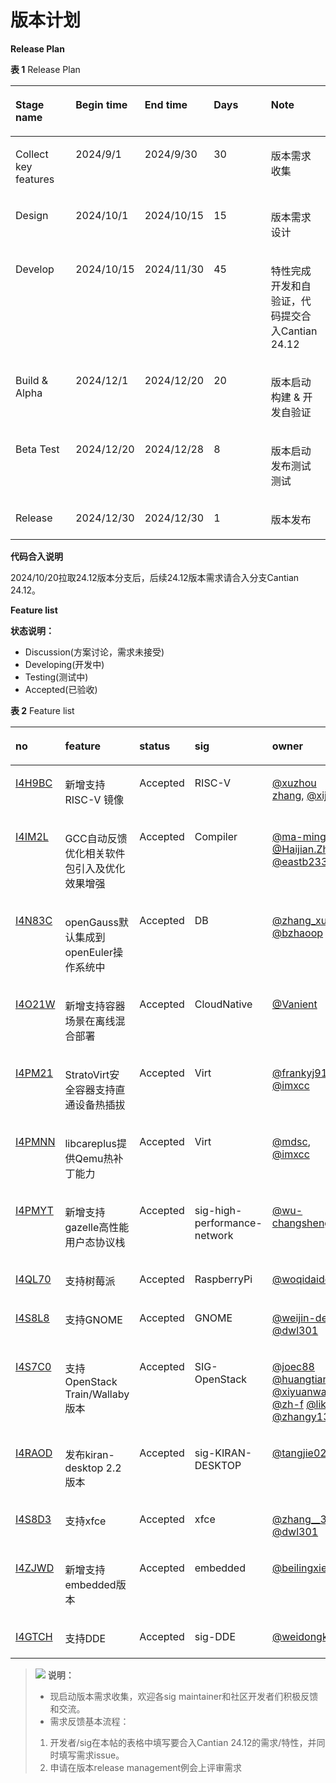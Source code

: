 # 版本计划<a name="ZH-CN_TOPIC_0000002083745297"></a>

**Release Plan<a name="section1444035414413"></a>**

**表 1**  Release Plan

<a name="table361145715516"></a>
<table><thead align="left"><tr id="row126129571252"><th class="cellrowborder" valign="top" width="20%" id="mcps1.2.6.1.1"><p id="p1840112101610"><a name="p1840112101610"></a><a name="p1840112101610"></a>Stage name</p>
</th>
<th class="cellrowborder" valign="top" width="20%" id="mcps1.2.6.1.2"><p id="p44011310968"><a name="p44011310968"></a><a name="p44011310968"></a>Begin time</p>
</th>
<th class="cellrowborder" valign="top" width="20%" id="mcps1.2.6.1.3"><p id="p16401710063"><a name="p16401710063"></a><a name="p16401710063"></a>End time</p>
</th>
<th class="cellrowborder" valign="top" width="20%" id="mcps1.2.6.1.4"><p id="p2401141013615"><a name="p2401141013615"></a><a name="p2401141013615"></a>Days</p>
</th>
<th class="cellrowborder" valign="top" width="20%" id="mcps1.2.6.1.5"><p id="p840191015612"><a name="p840191015612"></a><a name="p840191015612"></a>Note</p>
</th>
</tr>
</thead>
<tbody><tr id="row156121657958"><td class="cellrowborder" valign="top" width="20%" headers="mcps1.2.6.1.1 "><p id="p64011710367"><a name="p64011710367"></a><a name="p64011710367"></a>Collect key features</p>
</td>
<td class="cellrowborder" valign="top" width="20%" headers="mcps1.2.6.1.2 "><p id="p18401810561"><a name="p18401810561"></a><a name="p18401810561"></a>2024/9/1</p>
</td>
<td class="cellrowborder" valign="top" width="20%" headers="mcps1.2.6.1.3 "><p id="p2040141013615"><a name="p2040141013615"></a><a name="p2040141013615"></a>2024/9/30</p>
</td>
<td class="cellrowborder" valign="top" width="20%" headers="mcps1.2.6.1.4 "><p id="p140120100619"><a name="p140120100619"></a><a name="p140120100619"></a>30</p>
</td>
<td class="cellrowborder" valign="top" width="20%" headers="mcps1.2.6.1.5 "><p id="p640110102617"><a name="p640110102617"></a><a name="p640110102617"></a>版本需求收集</p>
</td>
</tr>
<tr id="row2061214575512"><td class="cellrowborder" valign="top" width="20%" headers="mcps1.2.6.1.1 "><p id="p9401131017619"><a name="p9401131017619"></a><a name="p9401131017619"></a>Design</p>
</td>
<td class="cellrowborder" valign="top" width="20%" headers="mcps1.2.6.1.2 "><p id="p1740161010615"><a name="p1740161010615"></a><a name="p1740161010615"></a>2024/10/1</p>
</td>
<td class="cellrowborder" valign="top" width="20%" headers="mcps1.2.6.1.3 "><p id="p840115101265"><a name="p840115101265"></a><a name="p840115101265"></a>2024/10/15</p>
</td>
<td class="cellrowborder" valign="top" width="20%" headers="mcps1.2.6.1.4 "><p id="p17401110968"><a name="p17401110968"></a><a name="p17401110968"></a>15</p>
</td>
<td class="cellrowborder" valign="top" width="20%" headers="mcps1.2.6.1.5 "><p id="p1840117101962"><a name="p1840117101962"></a><a name="p1840117101962"></a>版本需求设计</p>
</td>
</tr>
<tr id="row156121571153"><td class="cellrowborder" valign="top" width="20%" headers="mcps1.2.6.1.1 "><p id="p124015107618"><a name="p124015107618"></a><a name="p124015107618"></a>Develop</p>
</td>
<td class="cellrowborder" valign="top" width="20%" headers="mcps1.2.6.1.2 "><p id="p1540113108611"><a name="p1540113108611"></a><a name="p1540113108611"></a>2024/10/15</p>
</td>
<td class="cellrowborder" valign="top" width="20%" headers="mcps1.2.6.1.3 "><p id="p124011110566"><a name="p124011110566"></a><a name="p124011110566"></a>2024/11/30</p>
</td>
<td class="cellrowborder" valign="top" width="20%" headers="mcps1.2.6.1.4 "><p id="p340117102613"><a name="p340117102613"></a><a name="p340117102613"></a>45</p>
</td>
<td class="cellrowborder" valign="top" width="20%" headers="mcps1.2.6.1.5 "><p id="p1340141016614"><a name="p1340141016614"></a><a name="p1340141016614"></a>特性完成开发和自验证，代码提交合入Cantian 24.12</p>
</td>
</tr>
<tr id="row126134577513"><td class="cellrowborder" valign="top" width="20%" headers="mcps1.2.6.1.1 "><p id="p6401810766"><a name="p6401810766"></a><a name="p6401810766"></a>Build &amp; Alpha</p>
</td>
<td class="cellrowborder" valign="top" width="20%" headers="mcps1.2.6.1.2 "><p id="p64011710662"><a name="p64011710662"></a><a name="p64011710662"></a>2024/12/1</p>
</td>
<td class="cellrowborder" valign="top" width="20%" headers="mcps1.2.6.1.3 "><p id="p11401210263"><a name="p11401210263"></a><a name="p11401210263"></a>2024/12/20</p>
</td>
<td class="cellrowborder" valign="top" width="20%" headers="mcps1.2.6.1.4 "><p id="p34013103614"><a name="p34013103614"></a><a name="p34013103614"></a>20</p>
</td>
<td class="cellrowborder" valign="top" width="20%" headers="mcps1.2.6.1.5 "><p id="p240220108620"><a name="p240220108620"></a><a name="p240220108620"></a>版本启动构建 &amp; 开发自验证</p>
</td>
</tr>
<tr id="row116131257655"><td class="cellrowborder" valign="top" width="20%" headers="mcps1.2.6.1.1 "><p id="p11402310767"><a name="p11402310767"></a><a name="p11402310767"></a>Beta Test</p>
</td>
<td class="cellrowborder" valign="top" width="20%" headers="mcps1.2.6.1.2 "><p id="p144021107616"><a name="p144021107616"></a><a name="p144021107616"></a>2024/12/20</p>
</td>
<td class="cellrowborder" valign="top" width="20%" headers="mcps1.2.6.1.3 "><p id="p13402161012614"><a name="p13402161012614"></a><a name="p13402161012614"></a>2024/12/28</p>
</td>
<td class="cellrowborder" valign="top" width="20%" headers="mcps1.2.6.1.4 "><p id="p1540217101268"><a name="p1540217101268"></a><a name="p1540217101268"></a>8</p>
</td>
<td class="cellrowborder" valign="top" width="20%" headers="mcps1.2.6.1.5 "><p id="p540211012614"><a name="p540211012614"></a><a name="p540211012614"></a>版本启动发布测试测试</p>
</td>
</tr>
<tr id="row156138571055"><td class="cellrowborder" valign="top" width="20%" headers="mcps1.2.6.1.1 "><p id="p44025108612"><a name="p44025108612"></a><a name="p44025108612"></a>Release</p>
</td>
<td class="cellrowborder" valign="top" width="20%" headers="mcps1.2.6.1.2 "><p id="p1640210108617"><a name="p1640210108617"></a><a name="p1640210108617"></a>2024/12/30</p>
</td>
<td class="cellrowborder" valign="top" width="20%" headers="mcps1.2.6.1.3 "><p id="p14020108610"><a name="p14020108610"></a><a name="p14020108610"></a>2024/12/30</p>
</td>
<td class="cellrowborder" valign="top" width="20%" headers="mcps1.2.6.1.4 "><p id="p184021810867"><a name="p184021810867"></a><a name="p184021810867"></a>1</p>
</td>
<td class="cellrowborder" valign="top" width="20%" headers="mcps1.2.6.1.5 "><p id="p134025101761"><a name="p134025101761"></a><a name="p134025101761"></a>版本发布</p>
</td>
</tr>
</tbody>
</table>

**代码合入说明<a name="section15360428618"></a>**

2024/10/20拉取24.12版本分支后，后续24.12版本需求请合入分支Cantian 24.12。

**Feature list<a name="section18298160716"></a>**

**状态说明：**

-   Discussion\(方案讨论，需求未接受\)
-   Developing\(开发中\)
-   Testing\(测试中\)
-   Accepted\(已验收\)

**表 2**  Feature list

<a name="table1681312371085"></a>
<table><thead align="left"><tr id="row28139371686"><th class="cellrowborder" valign="top" width="20%" id="mcps1.2.6.1.1"><p id="p49841958885"><a name="p49841958885"></a><a name="p49841958885"></a>no</p>
</th>
<th class="cellrowborder" valign="top" width="20%" id="mcps1.2.6.1.2"><p id="p4985195810813"><a name="p4985195810813"></a><a name="p4985195810813"></a>feature</p>
</th>
<th class="cellrowborder" valign="top" width="20%" id="mcps1.2.6.1.3"><p id="p69854581583"><a name="p69854581583"></a><a name="p69854581583"></a>status</p>
</th>
<th class="cellrowborder" valign="top" width="20%" id="mcps1.2.6.1.4"><p id="p898515581487"><a name="p898515581487"></a><a name="p898515581487"></a>sig</p>
</th>
<th class="cellrowborder" valign="top" width="20%" id="mcps1.2.6.1.5"><p id="p398510581818"><a name="p398510581818"></a><a name="p398510581818"></a>owner</p>
</th>
</tr>
</thead>
<tbody><tr id="row10814163713815"><td class="cellrowborder" valign="top" width="20%" headers="mcps1.2.6.1.1 "><p id="p176119482814"><a name="p176119482814"></a><a name="p176119482814"></a><a href="https://gitee.com/openeuler/release-management/issues/I4H9BC" target="_blank" rel="noopener noreferrer">I4H9BC</a></p>
</td>
<td class="cellrowborder" valign="top" width="20%" headers="mcps1.2.6.1.2 "><p id="p276194817817"><a name="p276194817817"></a><a name="p276194817817"></a>新增支持RISC-V 镜像</p>
</td>
<td class="cellrowborder" valign="top" width="20%" headers="mcps1.2.6.1.3 "><p id="p376117481281"><a name="p376117481281"></a><a name="p376117481281"></a>Accepted</p>
</td>
<td class="cellrowborder" valign="top" width="20%" headers="mcps1.2.6.1.4 "><p id="p476104814811"><a name="p476104814811"></a><a name="p476104814811"></a>RISC-V</p>
</td>
<td class="cellrowborder" valign="top" width="20%" headers="mcps1.2.6.1.5 "><p id="p19761194816814"><a name="p19761194816814"></a><a name="p19761194816814"></a><a href="https://gitee.com/whoisxxx" target="_blank" rel="noopener noreferrer">@xuzhou zhang</a>, <a href="https://gitee.com/xijing666" target="_blank" rel="noopener noreferrer">@xijing</a></p>
</td>
</tr>
<tr id="row118144379820"><td class="cellrowborder" valign="top" width="20%" headers="mcps1.2.6.1.1 "><p id="p187611484813"><a name="p187611484813"></a><a name="p187611484813"></a><a href="https://gitee.com/openeuler/release-management/issues/I4IM2L" target="_blank" rel="noopener noreferrer">I4IM2L</a></p>
</td>
<td class="cellrowborder" valign="top" width="20%" headers="mcps1.2.6.1.2 "><p id="p107611648983"><a name="p107611648983"></a><a name="p107611648983"></a>GCC自动反馈优化相关软件包引入及优化效果增强</p>
</td>
<td class="cellrowborder" valign="top" width="20%" headers="mcps1.2.6.1.3 "><p id="p17761548785"><a name="p17761548785"></a><a name="p17761548785"></a>Accepted</p>
</td>
<td class="cellrowborder" valign="top" width="20%" headers="mcps1.2.6.1.4 "><p id="p176114481080"><a name="p176114481080"></a><a name="p176114481080"></a>Compiler</p>
</td>
<td class="cellrowborder" valign="top" width="20%" headers="mcps1.2.6.1.5 "><p id="p776116481785"><a name="p776116481785"></a><a name="p776116481785"></a><a href="https://gitee.com/ma-mingze" target="_blank" rel="noopener noreferrer">@ma-mingze</a>, <a href="https://gitee.com/haijianzhang" target="_blank" rel="noopener noreferrer">@Haijian.Zhang</a>, <a href="https://gitee.com/eastb233" target="_blank" rel="noopener noreferrer">@eastb233</a></p>
</td>
</tr>
<tr id="row178143370819"><td class="cellrowborder" valign="top" width="20%" headers="mcps1.2.6.1.1 "><p id="p137619481989"><a name="p137619481989"></a><a name="p137619481989"></a><a href="https://gitee.com/openeuler/release-management/issues/I4N83C" target="_blank" rel="noopener noreferrer">I4N83C</a></p>
</td>
<td class="cellrowborder" valign="top" width="20%" headers="mcps1.2.6.1.2 "><p id="p57615481183"><a name="p57615481183"></a><a name="p57615481183"></a>openGauss默认集成到openEuler操作系统中</p>
</td>
<td class="cellrowborder" valign="top" width="20%" headers="mcps1.2.6.1.3 "><p id="p2076164816810"><a name="p2076164816810"></a><a name="p2076164816810"></a>Accepted</p>
</td>
<td class="cellrowborder" valign="top" width="20%" headers="mcps1.2.6.1.4 "><p id="p87618481887"><a name="p87618481887"></a><a name="p87618481887"></a>DB</p>
</td>
<td class="cellrowborder" valign="top" width="20%" headers="mcps1.2.6.1.5 "><p id="p27611486810"><a name="p27611486810"></a><a name="p27611486810"></a><a href="https://gitee.com/zhang_xubo" target="_blank" rel="noopener noreferrer">@zhang_xubo</a>, <a href="https://gitee.com/bzhaoop" target="_blank" rel="noopener noreferrer">@bzhaoop</a></p>
</td>
</tr>
<tr id="row38141037289"><td class="cellrowborder" valign="top" width="20%" headers="mcps1.2.6.1.1 "><p id="p147621648880"><a name="p147621648880"></a><a name="p147621648880"></a><a href="https://gitee.com/openeuler/release-management/issues/I4O21W" target="_blank" rel="noopener noreferrer">I4O21W</a></p>
</td>
<td class="cellrowborder" valign="top" width="20%" headers="mcps1.2.6.1.2 "><p id="p8762134818816"><a name="p8762134818816"></a><a name="p8762134818816"></a>新增支持容器场景在离线混合部署</p>
</td>
<td class="cellrowborder" valign="top" width="20%" headers="mcps1.2.6.1.3 "><p id="p4762124811814"><a name="p4762124811814"></a><a name="p4762124811814"></a>Accepted</p>
</td>
<td class="cellrowborder" valign="top" width="20%" headers="mcps1.2.6.1.4 "><p id="p1976214818814"><a name="p1976214818814"></a><a name="p1976214818814"></a>CloudNative</p>
</td>
<td class="cellrowborder" valign="top" width="20%" headers="mcps1.2.6.1.5 "><p id="p17621482812"><a name="p17621482812"></a><a name="p17621482812"></a><a href="https://gitee.com/Vanient" target="_blank" rel="noopener noreferrer">@Vanient</a></p>
</td>
</tr>
<tr id="row481415378815"><td class="cellrowborder" valign="top" width="20%" headers="mcps1.2.6.1.1 "><p id="p197624481087"><a name="p197624481087"></a><a name="p197624481087"></a><a href="https://gitee.com/openeuler/release-management/issues/I4PM21" target="_blank" rel="noopener noreferrer">I4PM21</a></p>
</td>
<td class="cellrowborder" valign="top" width="20%" headers="mcps1.2.6.1.2 "><p id="p1876224817814"><a name="p1876224817814"></a><a name="p1876224817814"></a>StratoVirt安全容器支持直通设备热插拔</p>
</td>
<td class="cellrowborder" valign="top" width="20%" headers="mcps1.2.6.1.3 "><p id="p207627481589"><a name="p207627481589"></a><a name="p207627481589"></a>Accepted</p>
</td>
<td class="cellrowborder" valign="top" width="20%" headers="mcps1.2.6.1.4 "><p id="p07621481585"><a name="p07621481585"></a><a name="p07621481585"></a>Virt</p>
</td>
<td class="cellrowborder" valign="top" width="20%" headers="mcps1.2.6.1.5 "><p id="p107622481686"><a name="p107622481686"></a><a name="p107622481686"></a><a href="https://gitee.com/frankyj915" target="_blank" rel="noopener noreferrer">@frankyj915</a>, <a href="https://gitee.com/imxcc" target="_blank" rel="noopener noreferrer">@imxcc</a></p>
</td>
</tr>
<tr id="row1281511371887"><td class="cellrowborder" valign="top" width="20%" headers="mcps1.2.6.1.1 "><p id="p17762124815819"><a name="p17762124815819"></a><a name="p17762124815819"></a><a href="https://gitee.com/openeuler/release-management/issues/I4PM1U" target="_blank" rel="noopener noreferrer">I4PMNN</a></p>
</td>
<td class="cellrowborder" valign="top" width="20%" headers="mcps1.2.6.1.2 "><p id="p1776224812818"><a name="p1776224812818"></a><a name="p1776224812818"></a>libcareplus提供Qemu热补丁能力</p>
</td>
<td class="cellrowborder" valign="top" width="20%" headers="mcps1.2.6.1.3 "><p id="p876284810816"><a name="p876284810816"></a><a name="p876284810816"></a>Accepted</p>
</td>
<td class="cellrowborder" valign="top" width="20%" headers="mcps1.2.6.1.4 "><p id="p67625481789"><a name="p67625481789"></a><a name="p67625481789"></a>Virt</p>
</td>
<td class="cellrowborder" valign="top" width="20%" headers="mcps1.2.6.1.5 "><p id="p876210482814"><a name="p876210482814"></a><a name="p876210482814"></a><a href="https://gitee.com/mdsc" target="_blank" rel="noopener noreferrer">@mdsc</a>, <a href="https://gitee.com/imxcc" target="_blank" rel="noopener noreferrer">@imxcc</a></p>
</td>
</tr>
<tr id="row781516373815"><td class="cellrowborder" valign="top" width="20%" headers="mcps1.2.6.1.1 "><p id="p3762648884"><a name="p3762648884"></a><a name="p3762648884"></a><a href="https://gitee.com/openeuler/release-management/issues/I4PMYT" target="_blank" rel="noopener noreferrer">I4PMYT</a></p>
</td>
<td class="cellrowborder" valign="top" width="20%" headers="mcps1.2.6.1.2 "><p id="p1876213483816"><a name="p1876213483816"></a><a name="p1876213483816"></a>新增支持gazelle高性能用户态协议栈</p>
</td>
<td class="cellrowborder" valign="top" width="20%" headers="mcps1.2.6.1.3 "><p id="p11762134811814"><a name="p11762134811814"></a><a name="p11762134811814"></a>Accepted</p>
</td>
<td class="cellrowborder" valign="top" width="20%" headers="mcps1.2.6.1.4 "><p id="p107627481386"><a name="p107627481386"></a><a name="p107627481386"></a>sig-high-performance-network</p>
</td>
<td class="cellrowborder" valign="top" width="20%" headers="mcps1.2.6.1.5 "><p id="p47621481889"><a name="p47621481889"></a><a name="p47621481889"></a><a href="https://gitee.com/wu-changsheng" target="_blank" rel="noopener noreferrer">@wu-changsheng</a></p>
</td>
</tr>
<tr id="row158929414812"><td class="cellrowborder" valign="top" width="20%" headers="mcps1.2.6.1.1 "><p id="p1976214481189"><a name="p1976214481189"></a><a name="p1976214481189"></a><a href="https://gitee.com/openeuler/release-management/issues/I4QL70" target="_blank" rel="noopener noreferrer">I4QL70</a></p>
</td>
<td class="cellrowborder" valign="top" width="20%" headers="mcps1.2.6.1.2 "><p id="p17762164815818"><a name="p17762164815818"></a><a name="p17762164815818"></a>支持树莓派</p>
</td>
<td class="cellrowborder" valign="top" width="20%" headers="mcps1.2.6.1.3 "><p id="p1776244810819"><a name="p1776244810819"></a><a name="p1776244810819"></a>Accepted</p>
</td>
<td class="cellrowborder" valign="top" width="20%" headers="mcps1.2.6.1.4 "><p id="p187631648884"><a name="p187631648884"></a><a name="p187631648884"></a>RaspberryPi</p>
</td>
<td class="cellrowborder" valign="top" width="20%" headers="mcps1.2.6.1.5 "><p id="p1576312481482"><a name="p1576312481482"></a><a name="p1576312481482"></a><a href="https://gitee.com/woqidaideshi" target="_blank" rel="noopener noreferrer">@woqidaideshi</a></p>
</td>
</tr>
<tr id="row1189218414815"><td class="cellrowborder" valign="top" width="20%" headers="mcps1.2.6.1.1 "><p id="p1976354819811"><a name="p1976354819811"></a><a name="p1976354819811"></a><a href="https://gitee.com/openeuler/release-management/issues/I4S8L8" target="_blank" rel="noopener noreferrer">I4S8L8</a></p>
</td>
<td class="cellrowborder" valign="top" width="20%" headers="mcps1.2.6.1.2 "><p id="p127631485819"><a name="p127631485819"></a><a name="p127631485819"></a>支持GNOME</p>
</td>
<td class="cellrowborder" valign="top" width="20%" headers="mcps1.2.6.1.3 "><p id="p77632048287"><a name="p77632048287"></a><a name="p77632048287"></a>Accepted</p>
</td>
<td class="cellrowborder" valign="top" width="20%" headers="mcps1.2.6.1.4 "><p id="p1576374820816"><a name="p1576374820816"></a><a name="p1576374820816"></a>GNOME</p>
</td>
<td class="cellrowborder" valign="top" width="20%" headers="mcps1.2.6.1.5 "><p id="p57639481482"><a name="p57639481482"></a><a name="p57639481482"></a><a href="https://gitee.com/weijin-deng" target="_blank" rel="noopener noreferrer">@weijin-deng</a> <a href="https://gitee.com/dwl301" target="_blank" rel="noopener noreferrer">@dwl301</a></p>
</td>
</tr>
<tr id="row13891541283"><td class="cellrowborder" valign="top" width="20%" headers="mcps1.2.6.1.1 "><p id="p0763548586"><a name="p0763548586"></a><a name="p0763548586"></a><a href="https://gitee.com/openeuler/release-management/issues/I4S7C0" target="_blank" rel="noopener noreferrer">I4S7C0</a></p>
</td>
<td class="cellrowborder" valign="top" width="20%" headers="mcps1.2.6.1.2 "><p id="p97635481088"><a name="p97635481088"></a><a name="p97635481088"></a>支持OpenStack Train/Wallaby版本</p>
</td>
<td class="cellrowborder" valign="top" width="20%" headers="mcps1.2.6.1.3 "><p id="p27636488811"><a name="p27636488811"></a><a name="p27636488811"></a>Accepted</p>
</td>
<td class="cellrowborder" valign="top" width="20%" headers="mcps1.2.6.1.4 "><p id="p1676312481186"><a name="p1676312481186"></a><a name="p1676312481186"></a>SIG-OpenStack</p>
</td>
<td class="cellrowborder" valign="top" width="20%" headers="mcps1.2.6.1.5 "><p id="p1376319481084"><a name="p1376319481084"></a><a name="p1376319481084"></a><a href="https://gitee.com/joec88" target="_blank" rel="noopener noreferrer">@joec88</a> <a href="https://gitee.com/huangtianhua" target="_blank" rel="noopener noreferrer">@huangtianhua</a> <a href="https://gitee.com/link?target=@https://gitee.com/xiyuanwang" target="_blank" rel="noopener noreferrer">@xiyuanwang</a> <a href="https://gitee.com/zh-f" target="_blank" rel="noopener noreferrer">@zh-f</a> <a href="https://gitee.com/liksh" target="_blank" rel="noopener noreferrer">@liksh</a> <a href="https://gitee.com/zhangy1317" target="_blank" rel="noopener noreferrer">@zhangy1317</a></p>
</td>
</tr>
<tr id="row189174115810"><td class="cellrowborder" valign="top" width="20%" headers="mcps1.2.6.1.1 "><p id="p1776316482813"><a name="p1776316482813"></a><a name="p1776316482813"></a><a href="https://gitee.com/openeuler/release-management/issues/I4RAOD" target="_blank" rel="noopener noreferrer">I4RAOD</a></p>
</td>
<td class="cellrowborder" valign="top" width="20%" headers="mcps1.2.6.1.2 "><p id="p57631848282"><a name="p57631848282"></a><a name="p57631848282"></a>发布kiran-desktop 2.2版本</p>
</td>
<td class="cellrowborder" valign="top" width="20%" headers="mcps1.2.6.1.3 "><p id="p107631848885"><a name="p107631848885"></a><a name="p107631848885"></a>Accepted</p>
</td>
<td class="cellrowborder" valign="top" width="20%" headers="mcps1.2.6.1.4 "><p id="p2076313481815"><a name="p2076313481815"></a><a name="p2076313481815"></a>sig-KIRAN-DESKTOP</p>
</td>
<td class="cellrowborder" valign="top" width="20%" headers="mcps1.2.6.1.5 "><p id="p157631348484"><a name="p157631348484"></a><a name="p157631348484"></a><a href="https://gitee.com/tangjie02" target="_blank" rel="noopener noreferrer">@tangjie02</a></p>
</td>
</tr>
<tr id="row6891184119817"><td class="cellrowborder" valign="top" width="20%" headers="mcps1.2.6.1.1 "><p id="p376319486817"><a name="p376319486817"></a><a name="p376319486817"></a><a href="https://gitee.com/openeuler/release-management/issues/I4S8D3" target="_blank" rel="noopener noreferrer">I4S8D3</a></p>
</td>
<td class="cellrowborder" valign="top" width="20%" headers="mcps1.2.6.1.2 "><p id="p876314811814"><a name="p876314811814"></a><a name="p876314811814"></a>支持xfce</p>
</td>
<td class="cellrowborder" valign="top" width="20%" headers="mcps1.2.6.1.3 "><p id="p1476317486813"><a name="p1476317486813"></a><a name="p1476317486813"></a>Accepted</p>
</td>
<td class="cellrowborder" valign="top" width="20%" headers="mcps1.2.6.1.4 "><p id="p4763648187"><a name="p4763648187"></a><a name="p4763648187"></a>xfce</p>
</td>
<td class="cellrowborder" valign="top" width="20%" headers="mcps1.2.6.1.5 "><p id="p1576334816810"><a name="p1576334816810"></a><a name="p1576334816810"></a><a href="https://gitee.com/zhang__3125" target="_blank" rel="noopener noreferrer">@zhang__3125</a> <a href="https://gitee.com/dwl301" target="_blank" rel="noopener noreferrer">@dwl301</a></p>
</td>
</tr>
<tr id="row1489116411788"><td class="cellrowborder" valign="top" width="20%" headers="mcps1.2.6.1.1 "><p id="p14764104810814"><a name="p14764104810814"></a><a name="p14764104810814"></a><a href="https://gitee.com/openeuler/release-management/issues/I4ZJWD" target="_blank" rel="noopener noreferrer">I4ZJWD</a></p>
</td>
<td class="cellrowborder" valign="top" width="20%" headers="mcps1.2.6.1.2 "><p id="p13764348284"><a name="p13764348284"></a><a name="p13764348284"></a>新增支持embedded版本</p>
</td>
<td class="cellrowborder" valign="top" width="20%" headers="mcps1.2.6.1.3 "><p id="p17764154817813"><a name="p17764154817813"></a><a name="p17764154817813"></a>Accepted</p>
</td>
<td class="cellrowborder" valign="top" width="20%" headers="mcps1.2.6.1.4 "><p id="p10764174818817"><a name="p10764174818817"></a><a name="p10764174818817"></a>embedded</p>
</td>
<td class="cellrowborder" valign="top" width="20%" headers="mcps1.2.6.1.5 "><p id="p876410481586"><a name="p876410481586"></a><a name="p876410481586"></a><a href="https://gitee.com/beilingxie" target="_blank" rel="noopener noreferrer">@beilingxie</a></p>
</td>
</tr>
<tr id="row15891941181"><td class="cellrowborder" valign="top" width="20%" headers="mcps1.2.6.1.1 "><p id="p1176412488813"><a name="p1176412488813"></a><a name="p1176412488813"></a><a href="https://gitee.com/openeuler/release-management/issues/I4GTCH" target="_blank" rel="noopener noreferrer">I4GTCH</a></p>
</td>
<td class="cellrowborder" valign="top" width="20%" headers="mcps1.2.6.1.2 "><p id="p67641948188"><a name="p67641948188"></a><a name="p67641948188"></a>支持DDE</p>
</td>
<td class="cellrowborder" valign="top" width="20%" headers="mcps1.2.6.1.3 "><p id="p20764134815811"><a name="p20764134815811"></a><a name="p20764134815811"></a>Accepted</p>
</td>
<td class="cellrowborder" valign="top" width="20%" headers="mcps1.2.6.1.4 "><p id="p157646481784"><a name="p157646481784"></a><a name="p157646481784"></a>sig-DDE</p>
</td>
<td class="cellrowborder" valign="top" width="20%" headers="mcps1.2.6.1.5 "><p id="p11764124814817"><a name="p11764124814817"></a><a name="p11764124814817"></a><a href="https://gitee.com/weidongkl" target="_blank" rel="noopener noreferrer">@weidongkl</a></p>
</td>
</tr>
</tbody>
</table>

>![](public_sys-resources/icon-note.gif) **说明：** 
>-   现启动版本需求收集，欢迎各sig maintainer和社区开发者们积极反馈和交流。
>-   需求反馈基本流程：
>    1.  开发者/sig在本帖的表格中填写要合入Cantian 24.12的需求/特性，并同时填写需求issue。
>    2.  申请在版本release management例会上评审需求

